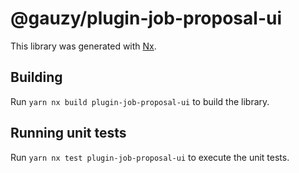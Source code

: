 # @gauzy/plugin-job-proposal-ui

This library was generated with [Nx](https://nx.dev).

## Building

Run `yarn nx build plugin-job-proposal-ui` to build the library.

## Running unit tests

Run `yarn nx test plugin-job-proposal-ui` to execute the unit tests.
